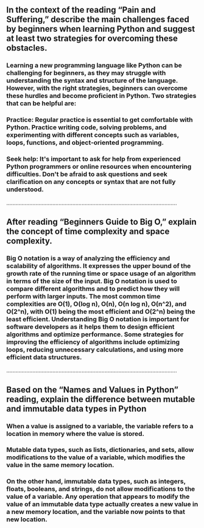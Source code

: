 ## In the context of the reading “Pain and Suffering,” describe the main challenges faced by beginners when learning Python and suggest at least two strategies for overcoming these obstacles.

### Learning a new programming language like Python can be challenging for beginners, as they may struggle with understanding the syntax and structure of the language. However, with the right strategies, beginners can overcome these hurdles and become proficient in Python. Two strategies that can be helpful are:

### Practice: Regular practice is essential to get comfortable with Python. Practice writing code, solving problems, and experimenting with different concepts such as variables, loops, functions, and object-oriented programming.

### Seek help: It's important to ask for help from experienced Python programmers or online resources when encountering difficulties. Don't be afraid to ask questions and seek clarification on any concepts or syntax that are not fully understood.

...............................................................................................................

## After reading “Beginners Guide to Big O,” explain the concept of time complexity and space complexity.

### Big O notation is a way of analyzing the efficiency and scalability of algorithms. It expresses the upper bound of the growth rate of the running time or space usage of an algorithm in terms of the size of the input. Big O notation is used to compare different algorithms and to predict how they will perform with larger inputs. The most common time complexities are O(1), O(log n), O(n), O(n log n), O(n^2), and O(2^n), with O(1) being the most efficient and O(2^n) being the least efficient. Understanding Big O notation is important for software developers as it helps them to design efficient algorithms and optimize performance. Some strategies for improving the efficiency of algorithms include optimizing loops, reducing unnecessary calculations, and using more efficient data structures.

...............................................................................................................

## Based on the “Names and Values in Python” reading, explain the difference between mutable and immutable data types in Python

### When a value is assigned to a variable, the variable refers to a location in memory where the value is stored.

### Mutable data types, such as lists, dictionaries, and sets, allow modifications to the value of a variable, which modifies the value in the same memory location.

### On the other hand, immutable data types, such as integers, floats, booleans, and strings, do not allow modifications to the value of a variable. Any operation that appears to modify the value of an immutable data type actually creates a new value in a new memory location, and the variable now points to that new location.